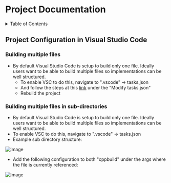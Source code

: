 # Project Documentation

<!-- TABLE OF CONTENTS -->
<details>
  <summary>Table of Contents</summary>
  <ol>
    <li>
      <a href="#project-configuration-in-visual-studio-code">Project Configuration in Visual Studio Code</a>
      <ul>
        <li><a href="#building-multiple-files">Building multiple files</a></li>
        <li><a href="#building-multiple-files-in-sub-directories">Building multiple files in sub-directories</a></li>
      </ul>
    </li>
  </ol>
</details>

<!-- CONTENTS -->

## Project Configuration in Visual Studio Code

### Building multiple files

* By default Visual Studio Code is setup to build only one file. Ideally users want to be able to build multiple files so implementations can be well structured.
  + To enable VSC to do this, navigate to ".vscode" -> tasks.json
  + And follow the steps at this [link](https://code.visualstudio.com/docs/cpp/config-mingw#_modifying-tasksjson) under the "Modify tasks.json"
  + Rebuild the project

### Building multiple files in sub-directories

* By default Visual Studio Code is setup to build only one file. Ideally users want to be able to build multiple files so implementations can be well structured.
* To enable VSC to do this, navigate to ".vscode" -> tasks.json
* Example sub directory structure:

![image](https://github.com/david-the-droid/snakegame/assets/54676795/0961cbfe-6151-4310-8092-d3c0886396e8)


* Add the following configuration to both "cppbuild" under the args where the file is currently referenced:

![image](https://github.com/david-the-droid/snakegame/assets/54676795/9fa8fbbd-a6c0-48ef-98e5-f9e13ac5d7ca)
